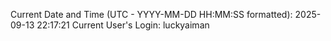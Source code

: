 Current Date and Time (UTC - YYYY-MM-DD HH:MM:SS formatted): 2025-09-13 22:17:21
Current User's Login: luckyaiman
